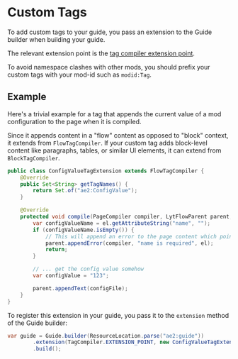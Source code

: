 # Custom Tags

To add custom tags to your guide, you pass an extension to the Guide builder when building your guide.

The relevant extension point is
the [tag compiler extension point](https://guideme.appliedenergistics.org/javadoc/guideme/compiler/TagCompiler.html#EXTENSION_POINT).

To avoid namespace clashes with other mods, you should prefix your custom tags with your mod-id such as `modid:Tag`.

## Example

Here's a trivial example for a tag that appends the current value of a mod configuration to the page when it is
compiled.

Since it appends content in a "flow" content as opposed to "block" context, it extends from `FlowTagCompiler`.
If your custom tag adds block-level content like paragraphs, tables, or similar UI elements, it can extend from
`BlockTagCompiler`.

```java
public class ConfigValueTagExtension extends FlowTagCompiler {
    @Override
    public Set<String> getTagNames() {
        return Set.of("ae2:ConfigValue");
    }

    @Override
    protected void compile(PageCompiler compiler, LytFlowParent parent, MdxJsxElementFields el) {
        var configValueName = el.getAttributeString("name", "");
        if (configValueName.isEmpty()) {
            // This will append an error to the page content which points back to the location in the source Markdown file
            parent.appendError(compiler, "name is required", el);
            return;
        }

        // ... get the config value somehow
        var configValue = "123";

        parent.appendText(configFile);
    }
}
```

To register this extension in your guide, you pass it to the `extension` method of the Guide builder:

```java
var guide = Guide.builder(ResourceLocation.parse("ae2:guide"))
        .extension(TagCompiler.EXTENSION_POINT, new ConfigValueTagExtension())
        .build();
```

